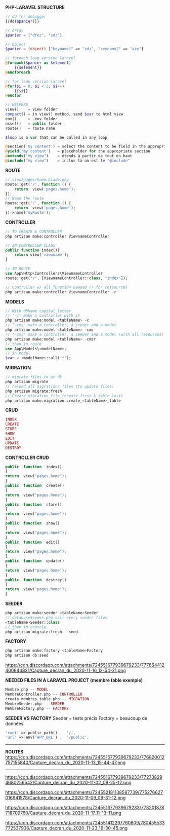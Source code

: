 **PHP-LARAVEL STRUCTURE**
```php
// dd for debugger
{{dd($panier)}}

// Array
$panier = ["dfez", "sdz"]

// Object
$panier = (object) ["keyname1" => "sdz", "keyname2" => "aze"]

// foreach loop version laravel
@foreach($panier as $element)
	{{$element}}
@endforeach

// for loop version laravel
@for($i = 0; $i < 3; $i++)
	{{$i}}
@endfor

// HELPERS
view()    = view folder
compact() = in view() method, send $var to html view
env()     = .env folder
asset()   = public folder
route()	  = route name

$loop is a var that can be called in any loop

@section('my content') = select the content to be field in the appropriate yield
@yield('my content')   = placeholder for the appropriate section
@extends("my view")	   = étends à partir de tout en haut
@include("my view")	   = inclus là où est le "@include"
```
**ROUTE**
```php
// view/pages/home.blade.php
Route::get('/', function () {
	return  view('pages.home');
});
// Name the route
Route::get('/', function () {
	return  view('pages.home');
})->name('myRoute');
```


**CONTROLLER**
```php
// TO CREATE A CONTROLLER
php artisan make:controller ViewnameController

// IN CONTROLLER CLASS
public function index(){
	return view('viewname');
}

// IN ROUTE
use App\Http\Controllers\ViewnameController
route::get("/", [ViewnameController::class, "index"]);

// Controller w/ all function needed (r for ressource)
php artisan make:controller ViewnameController -r

```

**MODELS**
```php
// With dbName capital letter
// "-c" make a controller with it
php artisan make:model <tableName> -c
// "-cms" make a controller, a seeder and a model
php artisan make:model <tableName> -cms
// "-cms" make a controller, a seeder and a model (with all resources)
php artisan make:model <tableName> -cmsr
// then in route
use App\Models\<modelName>;
// in model 
$var = <modelName>::all('*');
```
**MIGRATION**
```php
// migrate files to ur db
php artisan migrate
// reload all migrations files (to update files)
php artisan migrate:fresh
// Create migration file (create first & table last)
php artisan make:migration create_<tableName>_table
```
**CRUD**
```php
INDEX
CREATE
STORE
SHOW
EDIT
UPDATE
DESTROY
```

**CONTROLLER CRUD**
```php
public  function  index()
{
return  view("pages.home");
}
public  function  create()
{
return  view("pages.home");
}
public  function  store()
{
return  view("pages.home");
}
public  function  show()
{
return  view("pages.home");
}
public  function  edit()
{
return  view("pages.home");
}
public  function  update()
{
return  view("pages.home");
}
public  function  destroy()
{
return  view("pages.home");
}
```

**SEEDER**
```php
php artisan make:seeder <tableName>Seeder
// databaseSeeder.php call every seeder files
<tableName>Seeder::class
// then in console
php artisan migrate:fresh --seed
```

**FACTORY**
```php
php artisan make:factory <tableName>Factory
php artisan db:seed
```
https://cdn.discordapp.com/attachments/724551677939679233/777864412400844821/Capture_decran_du_2020-11-16_12-54-21.png

**NEEDED FILES IN A LARAVEL PROJECT (membre table exemple)**
```php
Membre.php -- MODEL
MembreController.php -- CONTROLLER
create_membres_table.php -- MIGRATION
MembreSeeder.php -- SEEDER
MembreFactory.php -- FACTORY
```
**SEEDER VS FACTORY**
Seeder = tests précis
Factory = beaucoup de données

```php
'root' => public_path() .  '/',
'url' => env('APP_URL') .  '/public',
```

***
**ROUTES**
https://cdn.discordapp.com/attachments/724551677939679233/776820012757155840/Capture_decran_du_2020-11-13_15-44-47.png
***

https://cdn.discordapp.com/attachments/724551677939679233/772738294680256542/Capture_decran_du_2020-11-02_09-25-12.png

https://cdn.discordapp.com/attachments/724552181138587739/775276627016941578/Capture_decran_du_2020-11-09_09-31-12.png

https://cdn.discordapp.com/attachments/724551677939679233/778201878718709760/Capture_decran_du_2020-11-17_11-13-11.png

https://cdn.discordapp.com/attachments/724551412297760809/780455533772537936/Capture_decran_du_2020-11-23_16-30-45.png
<!--stackedit_data:
eyJoaXN0b3J5IjpbMTcyNjk4MDEzMSw1MDM3MDI4Niw3MjAwNj
k5MTksLTIwMzI4MjI2MDQsMTE4MzgxODYzOCwtMTU1OTc5Nzg4
Nyw0NDAxMTY3NzYsLTE1Mjg0MDk0MzEsLTIxMTQ5MDY0NzAsLT
MyNzA0ODkxMywzNzk5OTc0MTQsMTcyNzI3NzU1LDc3MDM3NjUy
MCwxOTU4MDQ2NTcwLC0yOTQ5Njg3OTEsNDA4NzE1MjYzXX0=
-->